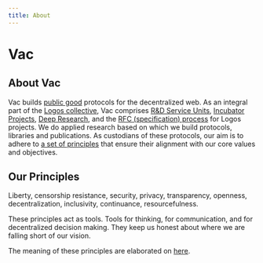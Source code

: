 ```yaml
---
title: About
---
```


# Vac

## About Vac

Vac builds [public good](https://en.wikipedia.org/wiki/Public_good) protocols for the decentralized web.
As an integral part of the [Logos collective](https://logos.co/),
Vac comprises [R&D Service Units](/vsus), [Incubator Projects](/vips), [Deep Research](/research), and the [RFC (specification) process](/rfcprocess) for Logos projects.
We do applied research based on which we build protocols, libraries and publications. 
As custodians of these protocols, our aim is to adhere to [a set of principles](/principles) that ensure their alignment with our core values and objectives.

## Our Principles

Liberty, censorship resistance, security, privacy, transparency, openness, decentralization, inclusivity, continuance, resourcefulness.

These principles act as tools. Tools for thinking, for communication, and for decentralized decision making. They keep us honest about where we are falling short of our vision.

The meaning of these principles are elaborated on [here](/principles).

